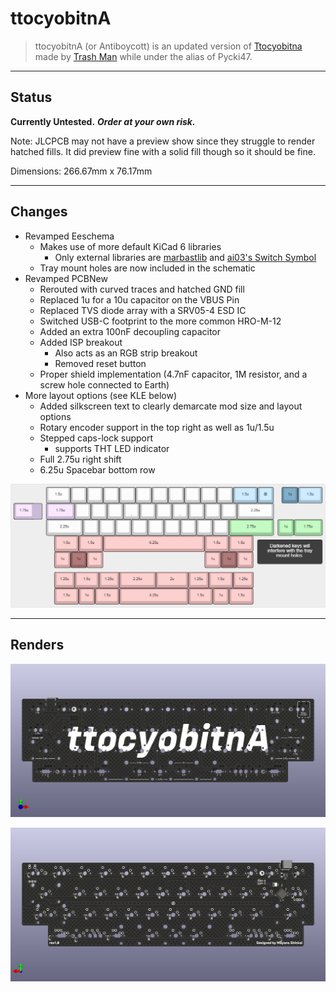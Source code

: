 # ttocyobitnA

> ttocyobitnA (or Antiboycott) is an updated version of [Ttocyobitna](https://trashman.wiki/en/keyboards/ttocyobitna) made by [Trash Man](https://trashman.club/) while under the alias of Pycki47.

---

## Status

**Currently Untested.** ***Order at your own risk.***

Note: JLCPCB may not have a preview show since they struggle to render hatched fills. It did preview fine with a solid fill though so it should be fine.

Dimensions: 266.67mm x 76.17mm

---

## Changes

- Revamped Eeschema
  - Makes use of more default KiCad 6 libraries
    - Only external libraries are [marbastlib](https://github.com/ebastler/marbastlib) and [ai03's Switch Symbol](https://github.com/ai03-2725/MX_Alps_Hybrid)
  - Tray mount holes are now included in the schematic
- Revamped PCBNew
  - Rerouted with curved traces and hatched GND fill
  - Replaced 1u for a 10u capacitor on the VBUS Pin
  - Replaced TVS diode array with a SRV05-4 ESD IC
  - Switched USB-C footprint to the more common HRO-M-12
  - Added an extra 100nF decoupling capacitor
  - Added ISP breakout
    - Also acts as an RGB strip breakout
    - Removed reset button
  - Proper shield implementation (4.7nF capacitor, 1M resistor, and a screw hole connected to Earth)
- More layout options (see KLE below)
  - Added silkscreen text to clearly demarcate mod size and layout options
  - Rotary encoder support in the top right as well as 1u/1.5u
  - Stepped caps-lock support
    - supports THT LED indicator
  - Full 2.75u right shift
  - 6.25u Spacebar bottom row

![KLE](Images/ttocyobltnA-layouts.png)

---

## Renders

![Front](Images/front.png)

![Back](Images/back.png)

